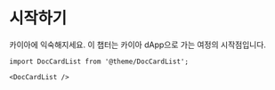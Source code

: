 # 시작하기

카이아에 익숙해지세요. 이 챕터는 카이아 dApp으로 가는 여정의 시작점입니다.

```mdx-code-block
import DocCardList from '@theme/DocCardList';

<DocCardList />
```
